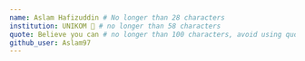 ```yaml
---
name: Aslam Hafizuddin # No longer than 28 characters
institution: UNIKOM 🚩 # no longer than 58 characters
quote: Believe you can # no longer than 100 characters, avoid using quotes(") to guarantee the format remains the same.
github_user: Aslam97
---
```

